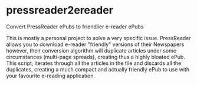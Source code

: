 # pressreader2ereader
Convert PressReader ePubs to friendlier e-reader ePubs

This is mostly a personal project to solve a very specific issue. PressReader allows you to download e-reader "friendly" versions of their Newspapers however, their conversion algorithm will duplicate articles under some circumstances (multi-page spreads), creating thus a highly bloated ePub. This script, iterates through all the articles in the file and discards all the duplicates, creating a much compact and actually friendly ePub to use with your favourite e-reading application.  

